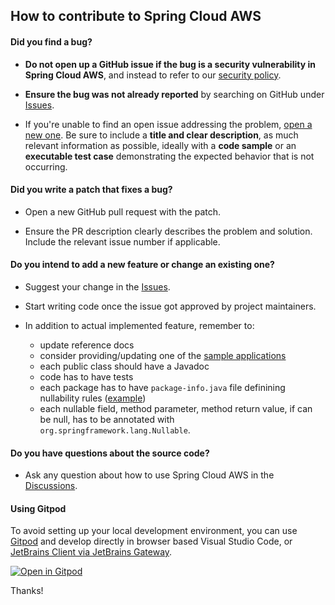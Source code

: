 ## How to contribute to Spring Cloud AWS

#### **Did you find a bug?**

* **Do not open up a GitHub issue if the bug is a security vulnerability
  in Spring Cloud AWS**, and instead to refer to our [security policy](https://github.com/awspring/spring-cloud-aws/blob/main/SECURITY.md).

* **Ensure the bug was not already reported** by searching on GitHub under [Issues](https://github.com/awspring/spring-cloud-aws/issues).

* If you're unable to find an open issue addressing the problem, [open a new one](https://github.com/awspring/spring-cloud-aws/issues/new). Be sure to include a **title and clear description**, as much relevant information as possible, ideally with a **code sample** or an **executable test case** demonstrating the expected behavior that is not occurring.

#### **Did you write a patch that fixes a bug?**

* Open a new GitHub pull request with the patch.

* Ensure the PR description clearly describes the problem and solution. Include the relevant issue number if applicable.

#### **Do you intend to add a new feature or change an existing one?**

* Suggest your change in the [Issues](https://github.com/awspring/spring-cloud-aws/issues).

* Start writing code once the issue got approved by project maintainers.

* In addition to actual implemented feature, remember to:

  * update reference docs
  * consider providing/updating one of the [sample applications](https://github.com/awspring/spring-cloud-aws/tree/main/spring-cloud-aws-samples)
  * each public class should have a Javadoc
  * code has to have tests
  * each package has to have `package-info.java` file definining nullability rules ([example](https://github.com/awspring/spring-cloud-aws/blob/main/spring-cloud-aws-core/src/main/java/io/awspring/cloud/core/package-info.java))
  * each nullable field, method parameter, method return value, if can be null, has to be annotated with `org.springframework.lang.Nullable`.

#### **Do you have questions about the source code?**

* Ask any question about how to use Spring Cloud AWS in the [Discussions](https://github.com/awspring/spring-cloud-aws/discussions).

#### **Using Gitpod**

To avoid setting up your local development environment, you can use [Gitpod](https://www.gitpod.io/) and develop directly in browser based Visual Studio Code, or [JetBrains Client via JetBrains Gateway](https://www.gitpod.io/docs/ides-and-editors/jetbrains-gateway).

[![Open in Gitpod](https://gitpod.io/button/open-in-gitpod.svg)](https://gitpod.io/#https://github.com/awspring/spring-cloud-aws)

Thanks!
